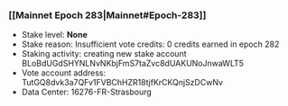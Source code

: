 ### [[Mainnet Epoch 283|Mainnet#Epoch-283]]
* Stake level: **None**
* Stake reason: Insufficient vote credits: 0 credits earned in epoch 282
* Staking activity: creating new stake account BLoBdUGdSHYNLNvNKbjFmS7taZvc8dUAKUNoJnwaWLT5
* Vote account address: TutGQ8dvk3a7QFv1FVBChHZR18tjfKrCKQnjSzDCwNv
* Data Center: 16276-FR-Strasbourg